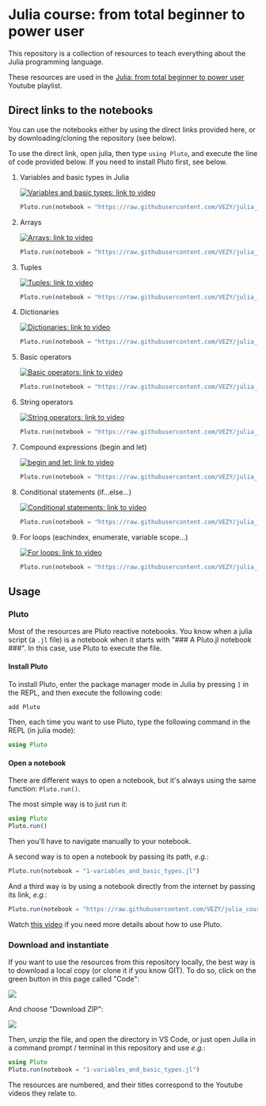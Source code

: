 # Julia course: from total beginner to power user

This repository is a collection of resources to teach everything about the Julia programming language.

These resources are used in the [Julia: from total beginner to power user](https://www.youtube.com/watch?v=ZZJJgQ2IzQQ&list=PLLiJ249IkzRFxZGALbKy75_ZyHxYCUmuk) Youtube playlist.

## Direct links to the notebooks

You can use the notebooks either by using the direct links provided here, or by downloading/cloning the repository (see below).

To use the direct link, open julia, then type `using Pluto`, and execute the line of code provided below. If you need to install Pluto first, see below.

1. Variables and basic types in Julia

    [![Variables and basic types: link to video](http://img.youtube.com/vi/Jip2Ym5DsxQ/0.jpg)](https://youtu.be/Jip2Ym5DsxQ "Variables and basic types")

    ```julia
    Pluto.run(notebook = "https://raw.githubusercontent.com/VEZY/julia_course/main/1-variables_and_basic_types.jl")
    ```

1. Arrays

    [![Arrays: link to video](http://img.youtube.com/vi/VKjIRDBk6qo/0.jpg)](https://youtu.be/VKjIRDBk6qo "Arrays")

    ```julia
    Pluto.run(notebook = "https://raw.githubusercontent.com/VEZY/julia_course/main/2-arrays.jl")
    ```

1. Tuples

    [![Tuples: link to video](http://img.youtube.com/vi/pYTw1LGbRm0/0.jpg)](https://youtu.be/pYTw1LGbRm0 "Tuples")

    ```julia
    Pluto.run(notebook = "https://raw.githubusercontent.com/VEZY/julia_course/main/3-tuples.jl")
    ```

1. Dictionaries

    [![Dictionaries: link to video](http://img.youtube.com/vi/3Anx7csWSkc/0.jpg)](https://youtu.be/3Anx7csWSkc "Dictionaries")

    ```julia
    Pluto.run(notebook = "https://raw.githubusercontent.com/VEZY/julia_course/main/4-dictionnaries.jl")
    ```

1. Basic operators

    [![Basic operators: link to video](http://img.youtube.com/vi/k2aGzLvN4uA/0.jpg)](https://youtu.be/k2aGzLvN4uA "Basic operators")

    ```julia
    Pluto.run(notebook = "https://raw.githubusercontent.com/VEZY/julia_course/main/5-basic_operators.jl")
    ```

1. String operators

    [![String operators: link to video](http://img.youtube.com/vi/yZwHgdAEx5Q/0.jpg)](https://youtu.be/yZwHgdAEx5Q "Strings")

    ```julia
    Pluto.run(notebook = "https://raw.githubusercontent.com/VEZY/julia_course/main/6-string_operators.jl")
    ```

1. Compound expressions (begin and let)

    [![begin and let: link to video](http://img.youtube.com/vi/zCvYmbP1esc/0.jpg)](https://youtu.be/zCvYmbP1esc "begin and let")

    ```julia
    Pluto.run(notebook = "https://raw.githubusercontent.com/VEZY/julia_course/main/7-compound_expressions.jl")
    ```

1. Conditional statements (if...else...)

    [![Conditional statements: link to video](http://img.youtube.com/vi/qNK9C3ewoGE/0.jpg)](https://youtu.be/qNK9C3ewoGE "Conditional statements")

    ```julia
    Pluto.run(notebook = "https://raw.githubusercontent.com/VEZY/julia_course/main/8-conditional_statements.jl")
    ```


1. For loops (eachindex, enumerate, variable scope...)

    [![For loops: link to video](http://img.youtube.com/vi/wTiVtP5tYPY/0.jpg)](https://youtu.be/wTiVtP5tYPY "Conditional statements")

    ```julia
    Pluto.run(notebook = "https://raw.githubusercontent.com/VEZY/julia_course/main/9-for_loops.jl")
    ```

## Usage

### Pluto

Most of the resources are Pluto reactive notebooks. You know when a julia script (a `.jl` file) is a notebook when it starts with "### A Pluto.jl notebook ###". In this case, use Pluto to execute the file.

#### Install Pluto

To install Pluto, enter the package manager mode in Julia by pressing `]` in the REPL, and then execute the following code:

```julia
add Pluto
```

Then, each time you want to use Pluto, type the following command in the REPL (in julia mode):

```julia
using Pluto
```

#### Open a notebook

There are different ways to open a notebook, but it's always using the same function: `Pluto.run()`.

The most simple way is to just run it:

```julia
using Pluto
Pluto.run()
```

Then you'll have to navigate manually to your notebook.

A second way is to open a notebook by passing its path, *e.g.*:

```julia
Pluto.run(notebook = "1-variables_and_basic_types.jl")
```

And a third way is by using a notebook directly from the internet by passing its link, *e.g.*:

```julia
Pluto.run(notebook = "https://raw.githubusercontent.com/VEZY/julia_course/main/1-variables_and_basic_types.jl")
```

Watch [this video](https://www.youtube.com/watch?v=jdEqGOv8ycc&list=PLLiJ249IkzRFxZGALbKy75_ZyHxYCUmuk&index=4) if you need more details about how to use Pluto.

### Download and instantiate

If you want to use the resources from this repository locally, the best way is to download a local copy (or clone it if you know GIT). To do so, click on the green button in this page called "Code":

![](www/clone_button.png)

And choose "Download ZIP":

![](www/Download_ZIP.png)

Then, unzip the file, and open the directory in VS Code, or just open Julia in a command prompt / terminal in this repository and use *e.g.*:

```julia
using Pluto
Pluto.run(notebook = "1-variables_and_basic_types.jl")
```

The resources are numbered, and their titles correspond to the Youtube videos they relate to.
